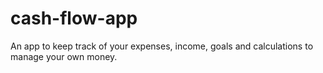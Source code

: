 # cash-flow-app
An app to keep track of your expenses, income, goals and calculations to manage your own money.
